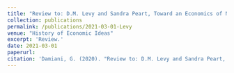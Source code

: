 ```yaml
---
title: "Review to: D.M. Levy and Sandra Peart, Toward an Economics of Natural Equals. A documentary history of Early Virginia School"
collection: publications
permalink: /publications/2021-03-01-Levy
venue: "History of Economic Ideas"
excerpt: 'Review.'
date: 2021-03-01
paperurl:
citation: 'Damiani, G. (2020). "Review to: D.M. Levy and Sandra Peart, Toward an Economics of Natural Equals." <i>History of Economic Ideas</i>. 29(1).'
---
```

